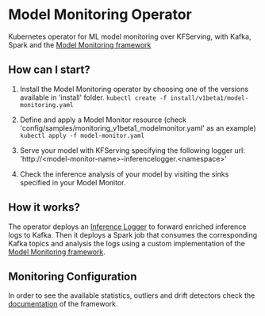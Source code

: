 # Model Monitoring Operator
Kubernetes operator for ML model monitoring over KFServing, with Kafka, Spark and the [Model Monitoring framework](https://github.com/javierdlrm/model-monitoring)

## How can I start?

1. Install the Model Monitoring operator by choosing one of the versions available in 'install' folder.
`kubectl create -f install/v1beta1/model-monitoring.yaml`

2. Define and apply a Model Monitor resource (check 'config/samples/monitoring_v1beta1_modelmonitor.yaml' as an example)
`kubectl apply -f model-monitor.yaml`

3. Serve your model with KFServing specifying the following logger url:
'http://\<model-monitor-name\>-inferencelogger.\<namespace\>'

4. Check the inference analysis of your model by visiting the sinks specified in your Model Monitor.

## How it works?

The operator deploys an [Inference Logger](https://github.com/javierdlrm/inference-logger) to forward enriched inference logs to Kafka. Then it deploys a Spark job that consumes the corresponding Kafka topics and analysis the logs using a custom implementation of the [Model Monitoring framework](https://github.com/javierdlrm/model-monitoring).

## Monitoring Configuration

In order to see the available statistics, outliers and drift detectors check the [documentation](https://github.com/javierdlrm/model-monitoring) of the framework.

